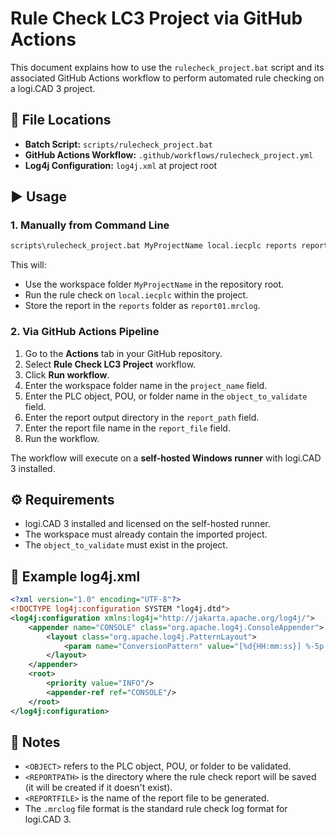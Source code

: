 # Rule Check LC3 Project via GitHub Actions

This document explains how to use the `rulecheck_project.bat` script and its associated GitHub Actions workflow to perform automated rule checking on a logi.CAD 3 project.

## 📂 File Locations

- **Batch Script:** `scripts/rulecheck_project.bat`
- **GitHub Actions Workflow:** `.github/workflows/rulecheck_project.yml`
- **Log4j Configuration:** `log4j.xml` at project root

## ▶️ Usage

### 1. Manually from Command Line

```bat
scripts\rulecheck_project.bat MyProjectName local.iecplc reports report01.mrclog
```

This will:
- Use the workspace folder `MyProjectName` in the repository root.
- Run the rule check on `local.iecplc` within the project.
- Store the report in the `reports` folder as `report01.mrclog`.

### 2. Via GitHub Actions Pipeline

1. Go to the **Actions** tab in your GitHub repository.
2. Select **Rule Check LC3 Project** workflow.
3. Click **Run workflow**.
4. Enter the workspace folder name in the `project_name` field.
5. Enter the PLC object, POU, or folder name in the `object_to_validate` field.
6. Enter the report output directory in the `report_path` field.
7. Enter the report file name in the `report_file` field.
8. Run the workflow.

The workflow will execute on a **self-hosted Windows runner** with logi.CAD 3 installed.

## ⚙️ Requirements

- logi.CAD 3 installed and licensed on the self-hosted runner.
- The workspace must already contain the imported project.
- The `object_to_validate` must exist in the project.

## 📜 Example log4j.xml

```xml
<?xml version="1.0" encoding="UTF-8"?>
<!DOCTYPE log4j:configuration SYSTEM "log4j.dtd">
<log4j:configuration xmlns:log4j="http://jakarta.apache.org/log4j/">
    <appender name="CONSOLE" class="org.apache.log4j.ConsoleAppender">
        <layout class="org.apache.log4j.PatternLayout">
            <param name="ConversionPattern" value="[%d{HH:mm:ss}] %-5p %c - %m%n"/>
        </layout>
    </appender>
    <root>
        <priority value="INFO"/>
        <appender-ref ref="CONSOLE"/>
    </root>
</log4j:configuration>
```

## 📝 Notes

- `<OBJECT>` refers to the PLC object, POU, or folder to be validated.
- `<REPORTPATH>` is the directory where the rule check report will be saved (it will be created if it doesn't exist).
- `<REPORTFILE>` is the name of the report file to be generated.
- The `.mrclog` file format is the standard rule check log format for logi.CAD 3.
